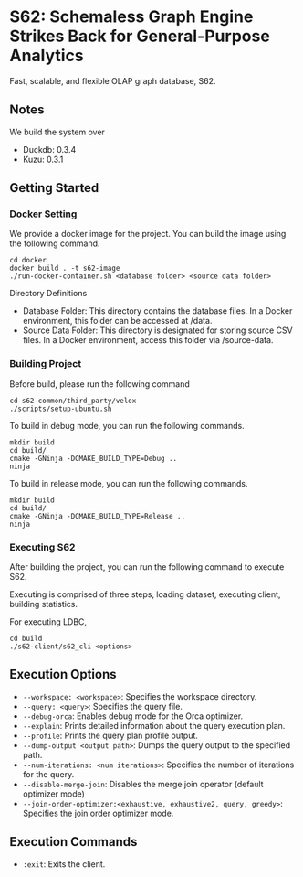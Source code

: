 # S62: Schemaless Graph Engine Strikes Back for General-Purpose Analytics

Fast, scalable, and flexible OLAP graph database, S62.

## Notes

We build the system over
- Duckdb: 0.3.4
- Kuzu: 0.3.1

## Getting Started

### Docker Setting

We provide a docker image for the project. You can build the image using the following command.

```
cd docker
docker build . -t s62-image
./run-docker-container.sh <database folder> <source data folder>
```

Directory Definitions

- Database Folder: This directory contains the database files. In a Docker environment, this folder can be accessed at /data.
- Source Data Folder: This directory is designated for storing source CSV files. In a Docker environment, access this folder via /source-data.

### Building Project

Before build, please run the following command

```
cd s62-common/third_party/velox
./scripts/setup-ubuntu.sh
```

To build in debug mode, you can run the following commands.

```
mkdir build
cd build/
cmake -GNinja -DCMAKE_BUILD_TYPE=Debug ..
ninja
```

To build in release mode, you can run the following commands.

```
mkdir build
cd build/
cmake -GNinja -DCMAKE_BUILD_TYPE=Release ..
ninja
```

### Executing S62

After building the project, you can run the following command to execute S62.

Executing is comprised of three steps, loading dataset, executing client, building statistics.

For executing LDBC,

```
cd build
./s62-client/s62_cli <options>
```

## Execution Options

- `--workspace: <workspace>`: Specifies the workspace directory.
- `--query: <query>`: Specifies the query file.
- `--debug-orca`: Enables debug mode for the Orca optimizer.
- `--explain`: Prints detailed information about the query execution plan.
- `--profile`: Prints the query plan profile output.
- `--dump-output <output path>`: Dumps the query output to the specified path.
- `--num-iterations: <num iterations>`: Specifies the number of iterations for the query.
- `--disable-merge-join`: Disables the merge join operator (default optimizer mode)
- `--join-order-optimizer:<exhaustive, exhaustive2, query, greedy>`: Specifies the join order optimizer mode.

## Execution Commands

- `:exit`: Exits the client.
